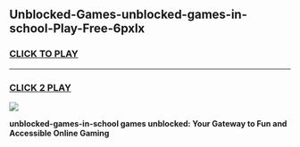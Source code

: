 
## Unblocked-Games-unblocked-games-in-school-Play-Free-6pxlx
<h3>
<a href="https://premium76.site?title=unblocked-games-in-school&ref=18A1">CLICK TO PLAY</a></h3>
<hr>

<h3>
<a href="https://premium76.site?title=unblocked-games-in-school&ref=18A1">CLICK 2 PLAY</a>
  
</h3>

<a href="https://premium76.site?title=unblocked-games-in-school&ref=18A1"><img src="https://clearcache.store/games.png"></a>


**unblocked-games-in-school games unblocked: Your Gateway to Fun and Accessible Online Gaming**
